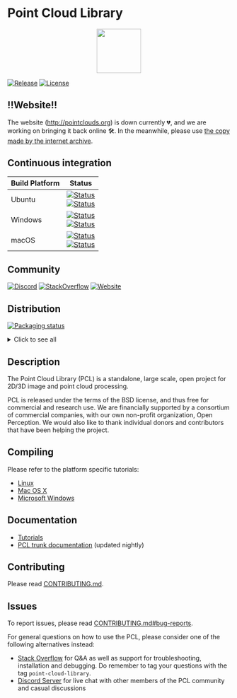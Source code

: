 # Point Cloud Library

<p align="center"><img src="pcl.png" height="100"></p>

[![Release][release-image]][releases]
[![License][license-image]][license]

[release-image]: https://img.shields.io/badge/release-1.10.1-green.svg?style=flat
[releases]: https://github.com/PointCloudLibrary/pcl/releases

[license-image]: https://img.shields.io/badge/license-BSD-green.svg?style=flat
[license]: https://github.com/PointCloudLibrary/pcl/blob/master/LICENSE.txt

:bangbang:Website:bangbang:
-------

The website (http://pointclouds.org) is down currently :broken_heart:, and we are working on bringing it back online :hammer_and_wrench:. In the meanwhile, please use [the copy made by the internet archive](https://web.archive.org/web/20191017164724/http://www.pointclouds.org/).

Continuous integration
----------------------
[ci-latest-build]: https://dev.azure.com/PointCloudLibrary/pcl/_build/latest?definitionId=9&branchName=master
[ci-ubuntu-16.04]: https://dev.azure.com/PointCloudLibrary/pcl/_apis/build/status/9?branchName=master&stageName=Build%20Ubuntu&jobName=Ubuntu&configuration=Ubuntu%2016.04%20GCC&label=Ubuntu%2016.04
[ci-ubuntu-19.10]: https://dev.azure.com/PointCloudLibrary/pcl/_apis/build/status/9?branchName=master&stageName=Build%20Ubuntu&jobName=Ubuntu&configuration=Ubuntu%2019.10%20GCC&label=Ubuntu%2019.10
[ci-windows-x86]: https://dev.azure.com/PointCloudLibrary/pcl/_apis/build/status/9?branchName=master&stageName=Build%20Windows&jobName=Windows%20VS2017%20Build&configuration=Windows%20VS2017%20Build%20x86&label=Windows%20VS2017%20x86
[ci-windows-x64]: https://dev.azure.com/PointCloudLibrary/pcl/_apis/build/status/9?branchName=master&stageName=Build%20Windows&jobName=Windows%20VS2017%20Build&configuration=Windows%20VS2017%20Build%20x64&label=Windows%20VS2017%20x64
[ci-macos-10.14]: https://dev.azure.com/PointCloudLibrary/pcl/_apis/build/status/9?branchName=master&stageName=Build%20macOS&jobName=macOS&configuration=macOS%20Mojave%2010.14&label=macOS%20Mojave%2010.14
[ci-macos-10.15]: https://dev.azure.com/PointCloudLibrary/pcl/_apis/build/status/9?branchName=master&stageName=Build%20macOS&jobName=macOS&configuration=macOS%20Catalina%2010.15&label=macOS%20Catalina%2010.15

Build Platform           | Status                                                                                                                                                                                                                                                                                                                                       
------------------------ | ------------------------------------------------------------------------------------------------- |
Ubuntu                   | [![Status][ci-ubuntu-16.04]][ci-latest-build] <br> [![Status][ci-ubuntu-19.10]][ci-latest-build]  |
Windows                  | [![Status][ci-windows-x86]][ci-latest-build]  <br> [![Status][ci-windows-x64]][ci-latest-build]   |                                                                                                                                                                    
macOS                    | [![Status][ci-macos-10.14]][ci-latest-build]  <br> [![Status][ci-macos-10.15]][ci-latest-build]   |                                                                                                                                                                    

Community
---------
[![Discord][discord-image]][discord-server]
[![StackOverflow][so-question-count]][stackoverflow]
[![Website][website-status]][website]


[discord-image]: https://img.shields.io/discord/694824801977630762?color=7289da&label=community%20chat&logo=discord&style=plastic
[discord-server]: https://discord.gg/JFFMAXS
[website-status]: https://img.shields.io/website/http/www.pointclouds.org.svg?down_color=red&down_message=is%20down&up_color=yellow&up_message=is%20outdated
[website]: http://www.pointclouds.org

[so-question-count]: https://img.shields.io/stackexchange/stackoverflow/t/point-cloud-library.svg?logo=stackoverflow
[stackoverflow]: https://stackoverflow.com/questions/tagged/point-cloud-library

Distribution
---------
[![Packaging status](https://repology.org/badge/tiny-repos/pcl-pointclouds.svg)](https://repology.org/project/pcl-pointclouds/badges)
<details>
<summary>Click to see all</summary>
<p>
<a href="https://repology.org/project/pcl-pointclouds/versions"><img src="https://repology.org/badge/vertical-allrepos/pcl-pointclouds.svg?header=pcl-pointclouds"></a>
</p>
</details>

Description
-----------
The Point Cloud Library (PCL) is a standalone, large scale, open project for 2D/3D image and point cloud processing.

PCL is released under the terms of the BSD license, and thus free for commercial and research use. We are financially supported by a consortium of commercial companies, with our own non-profit organization, Open Perception. We would also like to thank individual donors and contributors that have been helping the project.

Compiling
---------
Please refer to the platform specific tutorials:
 - [Linux](http://www.pointclouds.org/documentation/tutorials/compiling_pcl_posix.php)
 - [Mac OS X](http://www.pointclouds.org/documentation/tutorials/compiling_pcl_macosx.php)
 - [Microsoft Windows](http://www.pointclouds.org/documentation/tutorials/compiling_pcl_windows.php)

Documentation
-------------
- [Tutorials](http://www.pointclouds.org/documentation/tutorials/)
- [PCL trunk documentation](https://pointcloudlibrary.github.io/documentation/) (updated nightly)

Contributing
------------
Please read [CONTRIBUTING.md](https://github.com/PointCloudLibrary/pcl/blob/master/CONTRIBUTING.md).

Issues
------
To report issues, please read [CONTRIBUTING.md#bug-reports](https://github.com/PointCloudLibrary/pcl/blob/master/CONTRIBUTING.md#bug-reports).

For general questions on how to use the PCL, please consider one of the following alternatives instead:
* [Stack Overflow](https://stackoverflow.com/questions/tagged/point-cloud-library)
for Q&A as well as support for troubleshooting, installation and debugging. Do
remember to tag your questions with the tag `point-cloud-library`.
* [Discord Server](https://discord.gg/JFFMAXS) for live chat with
other members of the PCL community and casual discussions

<!-- 
  * Mailing list: The [PCL Google Group](https://groups.google.com/forum/#!forum/point-cloud-library)
-->

<!-- There's an option of creating our own compatibility tracker

API/ABI Compatibility Report
------
For details about API/ABI changes over the timeline please check PCL's page at [ABI Laboratory](https://abi-laboratory.pro/tracker/timeline/pcl/).
-->
